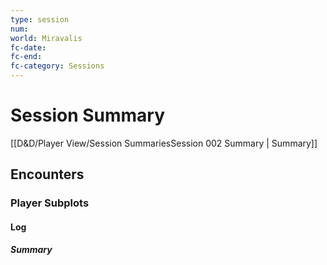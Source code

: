 ```yaml
---
type: session
num: 
world: Miravalis
fc-date:
fc-end:
fc-category: Sessions
---
```

# Session Summary
[[D&D/Player View/Session SummariesSession 002 Summary | Summary]]

## Encounters

### Player Subplots

#### Log

##### Summary
